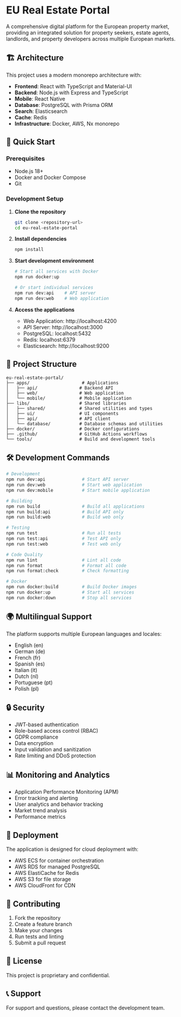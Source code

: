 # EU Real Estate Portal

A comprehensive digital platform for the European property market, providing an integrated solution for property seekers, estate agents, landlords, and property developers across multiple European markets.

## 🏗️ Architecture

This project uses a modern monorepo architecture with:

- **Frontend**: React with TypeScript and Material-UI
- **Backend**: Node.js with Express and TypeScript
- **Mobile**: React Native
- **Database**: PostgreSQL with Prisma ORM
- **Search**: Elasticsearch
- **Cache**: Redis
- **Infrastructure**: Docker, AWS, Nx monorepo

## 🚀 Quick Start

### Prerequisites

- Node.js 18+
- Docker and Docker Compose
- Git

### Development Setup

1. **Clone the repository**
   ```bash
   git clone <repository-url>
   cd eu-real-estate-portal
   ```

2. **Install dependencies**
   ```bash
   npm install
   ```

3. **Start development environment**
   ```bash
   # Start all services with Docker
   npm run docker:up
   
   # Or start individual services
   npm run dev:api    # API server
   npm run dev:web    # Web application
   ```

4. **Access the applications**
   - Web Application: http://localhost:4200
   - API Server: http://localhost:3000
   - PostgreSQL: localhost:5432
   - Redis: localhost:6379
   - Elasticsearch: http://localhost:9200

## 📁 Project Structure

```
eu-real-estate-portal/
├── apps/                    # Applications
│   ├── api/                # Backend API
│   ├── web/                # Web application
│   └── mobile/             # Mobile application
├── libs/                   # Shared libraries
│   ├── shared/             # Shared utilities and types
│   ├── ui/                 # UI components
│   ├── api/                # API client
│   └── database/           # Database schemas and utilities
├── docker/                 # Docker configurations
├── .github/                # GitHub Actions workflows
└── tools/                  # Build and development tools
```

## 🛠️ Development Commands

```bash
# Development
npm run dev:api              # Start API server
npm run dev:web              # Start web application
npm run dev:mobile           # Start mobile application

# Building
npm run build                # Build all applications
npm run build:api            # Build API only
npm run build:web            # Build web only

# Testing
npm run test                 # Run all tests
npm run test:api             # Test API only
npm run test:web             # Test web only

# Code Quality
npm run lint                 # Lint all code
npm run format               # Format all code
npm run format:check         # Check formatting

# Docker
npm run docker:build         # Build Docker images
npm run docker:up            # Start all services
npm run docker:down          # Stop all services
```

## 🌍 Multilingual Support

The platform supports multiple European languages and locales:

- English (en)
- German (de)
- French (fr)
- Spanish (es)
- Italian (it)
- Dutch (nl)
- Portuguese (pt)
- Polish (pl)

## 🔒 Security

- JWT-based authentication
- Role-based access control (RBAC)
- GDPR compliance
- Data encryption
- Input validation and sanitization
- Rate limiting and DDoS protection

## 📊 Monitoring and Analytics

- Application Performance Monitoring (APM)
- Error tracking and alerting
- User analytics and behavior tracking
- Market trend analysis
- Performance metrics

## 🚀 Deployment

The application is designed for cloud deployment with:

- AWS ECS for container orchestration
- AWS RDS for managed PostgreSQL
- AWS ElastiCache for Redis
- AWS S3 for file storage
- AWS CloudFront for CDN

## 🤝 Contributing

1. Fork the repository
2. Create a feature branch
3. Make your changes
4. Run tests and linting
5. Submit a pull request

## 📄 License

This project is proprietary and confidential.

## 📞 Support

For support and questions, please contact the development team.
